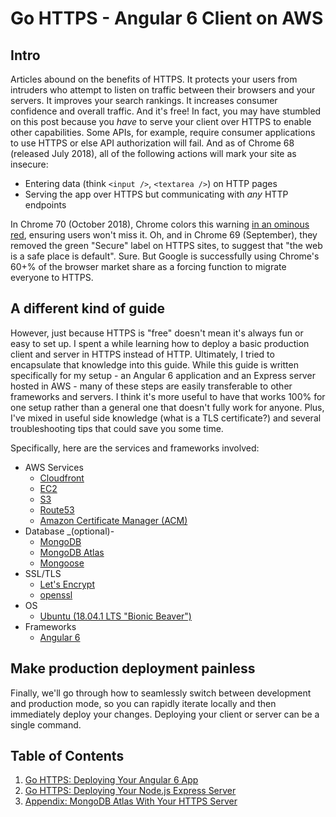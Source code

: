 # Go HTTPS - Angular 6 Client on AWS

## Intro

Articles abound on the benefits of HTTPS. It protects your users from intruders who attempt to listen on traffic between their browsers and your servers. It improves your search rankings. It increases consumer confidence and overall traffic. And it's free! In fact, you may have stumbled on this post because you _have_ to serve your client over HTTPS to enable other capabilities. Some APIs, for example, require consumer applications to use HTTPS or else API authorization will fail. And as of Chrome 68 (released July 2018), all of the following actions will mark your site as insecure:

- Entering data (think `<input />`, `<textarea />`) on HTTP pages
- Serving the app over HTTPS but communicating with _any_ HTTP endpoints

In Chrome 70 (October 2018), Chrome colors this warning [in an ominous red](https://blog.chromium.org/2018/05/evolving-chromes-security-indicators.html), ensuring users won't miss it. Oh, and in Chrome 69 (September), they removed the green "Secure" label on HTTPS sites, to suggest that "the web is a safe place is default". Sure. But Google is successfully using Chrome's 60+% of the browser market share as a forcing function to migrate everyone to HTTPS.

## A different kind of guide

However, just because HTTPS is "free" doesn't mean it's always fun or easy to set up. I spent a while learning how to deploy a basic production client and server in HTTPS instead of HTTP. Ultimately, I tried to encapsulate that knowledge into this guide. While this guide is written specifically for my setup - an Angular 6 application and an Express server hosted in AWS - many of these steps are easily transferable to other frameworks and servers. I think it's more useful to have that works 100% for one setup rather than a general one that doesn't fully work for anyone. Plus, I've mixed in useful side knowledge (what is a TLS certificate?) and several troubleshooting tips that could save you some time.

Specifically, here are the services and frameworks involved:
- AWS Services
    - [Cloudfront](https://aws.amazon.com/cloudfront/)
    - [EC2](https://aws.amazon.com/ec2/)
    - [S3](https://aws.amazon.com/s3/)
    - [Route53](https://aws.amazon.com/route53/)
    - [Amazon Certificate Manager (ACM)](https://aws.amazon.com/certificate-manager/)
- Database _(optional)-  
    - [MongoDB](https://www.mongodb.com/cloud/atlas)
    - [MongoDB Atlas](https://www.mongodb.com/cloud/atlas)
    - [Mongoose](https://mongoosejs.com)
- SSL/TLS
    - [Let's Encrypt](https://letsencrypt.org/)
    - [openssl](https://www.openssl.org/)
- OS
    - [Ubuntu (18.04.1 LTS "Bionic Beaver")](http://releases.ubuntu.com/18.04/)
- Frameworks
    - [Angular 6](https://angular.io)

## Make production deployment painless

Finally, we'll go through how to seamlessly switch between development and production mode, so you can rapidly iterate locally and then immediately deploy your changes. Deploying your client or server can be a single command.

## Table of Contents

1. [Go HTTPS: Deploying Your Angular 6 App](HttpsClient.md)
2. [Go HTTPS: Deploying Your Node.js Express Server](HttpsServer.md)
3. [Appendix: MongoDB Atlas With Your HTTPS Server](HttpsMongo.md)